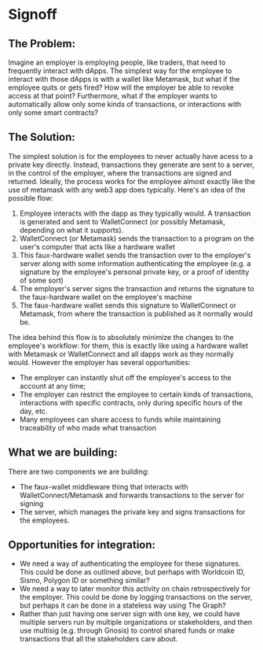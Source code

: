 # Signoff

## The Problem:
Imagine an employer is employing people, like traders, that need to frequently interact with dApps.
The simplest way for the employee to interact with those dApps is with a wallet like Metamask, but what if the employee quits or gets fired? 
How will the employer be able to revoke access at that point? Furthermore, what if the employer wants to automatically allow only some kinds of transactions, or interactions with only some smart contracts?

## The Solution:
The simplest solution is for the employees to never actually have acess to a private key directly. Instead, transactions they generate are sent to a server, in the control of the employer, where the transactions are signed and returned. Ideally, the process works for the employee almost exactly like the use of metamask with any web3 app does typically. Here's an idea of the possible flow:

1. Employee interacts with the dapp as they typically would. A transaction is generated and sent to WalletConnect (or possibly Metamask, depending on what it supports).
2. WalletConnect (or Metamask) sends the transaction to a program on the user's computer that acts like a hardware wallet
3. This faux-hardware wallet sends the transaction over to the employer's server along with some information authenticating the employee (e.g. a signature by the employee's personal private key, or a proof of identity of some sort)
4. The employer's server signs the transaction and returns the signature to the faux-hardware wallet on the employee's machine
5. The faux-hardware wallet sends this signature to WalletConnect or Metamask, from where the transaction is published as it normally would be.

The idea behind this flow is to absolutely minimize the changes to the employee's workflow: for them, this is exactly like using a hardware wallet with Metamask or WalletConnect and all dapps work as they normally would. However the employer has several opportunities:
* The employer can instantly shut off the employee's access to the account at any time;
* The employer can restrict the employee to certain kinds of transactions, interactions with specific contracts, only during specific hours of the day, etc.
* Many employees can share access to funds while maintaining traceability of who made what transaction

## What we are building:
There are two components we are building:
* The faux-wallet middleware thing that interacts with WalletConnect/Metamask and forwards transactions to the server for signing
* The server, which manages the private key and signs transactions for the employees.

## Opportunities for integration:
* We need a way of authenticating the employee for these signatures. This could be done as outlined above, but perhaps with Worldcoin ID, Sismo, Polygon ID or something similar?
* We need a way to later monitor this activity on chain retrospectively for the employer. This could be done by logging transactions on the server, but perhaps it can be done in a stateless way using The Graph?
* Rather than just having one server sign with one key, we could have multiple servers run by multiple organizations or stakeholders, and then use multisig (e.g. through Gnosis) to control shared funds or make transactions that all the stakeholders care about.
